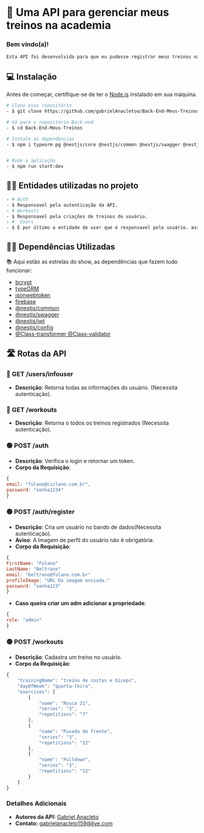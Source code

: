 # 🚀 Uma API para gerenciar meus treinos na academia
 ### Bem vindo(a)!
 ```bash
Esta API foi desenvolvida para que eu pudesse registrar meus treinos na academia, monitor o tempo etc...
```
## 💻 Instalação

Antes de começar, certifique-se de ter o [Node.js](https://nodejs.org/) instalado em sua máquina.
```bash
# Clone esse repositório
- $ git clone https://github.com/gabrielAnacletoo/Back-End-Meus-Treinos

# Vá para o repositório Back-end
- $ cd Back-End-Meus-Treinos

# Instale as dependencias
- $ npm i typeorm pg @nestjs/core @nestjs/common @nestjs/swagger @nestjs/jwt @nestjs/config bcrypt class-transformer class-validator


# Rode a aplicação
- $ npm run start:dev
```
## 👨‍💻 Entidades utilizadas no projeto
```bash
- # Auth
- $ Responsavel pela autenticação da API.
- # Workouts
- $ Responsavel pela criações de treinos do usuário.
- #  Users
- $ E por último a entidade de user que é responsavel pelo usuário. assim como nas outras entidades também tem todos as rotas de um CRUD.
```

## 👨‍💻 Dependências Utilizadas
📚 Aqui estão as estrelas do show, as dependências que fazem tudo funcionar:

- [bcrypt](https://www.npmjs.com/package/bcrypt)
- [typeORM](https://docs.nestjs.com/recipes/sql-typeorm)
- [jsonwebtoken](https://jwt.io/)
- [firebase](https://firebase.google.com/?hl=pt)
- [@nestjs/common](https://www.npmjs.com/package/@nestjs/common)
- [@nestjs/swagger](https://docs.nestjs.com/openapi/introduction)
- [@nestjs/jwt](https://docs.nestjs.com/security/authentication)
- [@nestjs/config](https://docs.nestjs.com/techniques/configuration)
- [@Class-transformer @Class-validator](https://docs.nestjs.com/techniques/validation)


## 🛣️ Rotas da API

### 🔵 GET /users/infouser
- **Descrição**: Retorna todas as informações do usuário. (Necessita autenticação).
### 🔵 GET /workouts
- **Descrição**: Retorna o todos os treinos registrados (Necessita autenticação).


### 🟢 POST /auth
- **Descrição**: Verifica o login e retornar um token.
- **Corpo da Requisição**:
```javascript
{
email: "fulano@ciclano.com.br",
password: "senha1234"
}
```
### 🟢 POST /auth/register
- **Descrição**: Cria um usuário no bando de dados(Necessita autenticação).
- **Aviso**: A Imagem de perfil do usuário não é obrigatória. 
- **Corpo da Requisição**:
```javascript
{
FirstName: "Fulano"
LastName: "Beltrano"
email: "beltrano@fulano.com.br"
profileImage: "URL Da imagem enviada."
password: "senha123"
}
```
- **Caso queira criar um adm adicionar a propriedade**:
```javascript
{
role: "admin"
}
```

### 🟢 POST /workouts
- **Descrição**: Cadastra um treino no usuário.
- **Corpo da Requisição**:
```javascript
{
	"trainingName": "treino de costas e biceps",
	"dayOfWeek": "quarta-feira",
	"exercises": [
		{
			"name": "Rosca 21",
			"series": "3",
			"repetitions": "7"
		},
		{
			"name": "Puxada de frente",
			"series": "3",
			"repetitions": "12"
		},
		{
			"name": "Pulldown",
			"series": "3",
			"repetitions": "12"
		}
	]
}
```



<!-- ### 🟡 PATH /v1/users/:id
- **Descrição**: Atualiza as propriedades de um usuário encontrado.
- **Corpo da Requisição**:
 ```javascript
{
  FirstName: "Fulano Editado"

}
``` -->

<!-- ### 🔴 DELETE /v1/users/:id
- **Descrição**: Remove um usuário específico do banco de dados.

### 🔴 DELETE /v1/products/:id
- **Descrição**: Remove um produto específico do banco de dados. -->



### Detalhes Adicionais
- **Autores da API:** [Gabriel Anacleto](https://www.linkedin.com/in/gabriel-anacletoo/) 
- **Contato:** gabrielanacleto159@live.com
